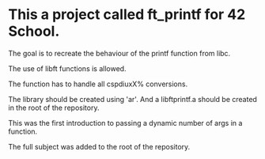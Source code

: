 This a project called ft_printf for 42 School.
======

The goal is to recreate the behaviour of the printf function from libc.

The use of libft functions is allowed.

The function has to handle all cspdiuxX% conversions.

The library should be created using 'ar'. And a libftprintf.a should be created in the root of the repository.

This was the first introduction to passing a dynamic number of args in a function.

The full subject was added to the root of the repository.
